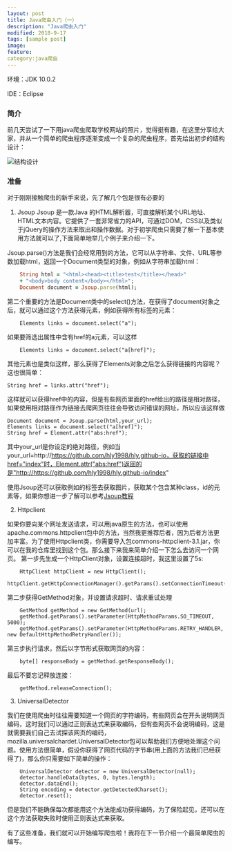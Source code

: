 ```yaml
---
layout: post
title: Java爬虫入门（一）
description: "Java爬虫入门"
modified: 2018-9-17
tags: [sample post]
image:
feature: 
category:java爬虫
---
```



环境：JDK 10.0.2

IDE：Eclipse

### 简介
前几天尝试了一下用java爬虫爬取学校网站的照片，觉得挺有趣，在这里分享给大家，并从一个简单的爬虫程序逐渐变成一个复杂的爬虫程序，首先给出初步的结构设计：

![结构设计]({{site.baseurl}}/assets/img/clawer1_1.png)

### 准备
对于刚刚接触爬虫的新手来说，先了解几个包是很有必要的

1. Jsoup
Jsoup 是一款Java 的HTML解析器，可直接解析某个URL地址、HTML文本内容。它提供了一套非常省力的API，可通过DOM，CSS以及类似于jQuery的操作方法来取出和操作数据。对于初学爬虫只需要了解一下基本使用方法就可以了,下面简单地举几个例子来介绍一下。

Jsoup.parse()方法是我们会经常用到的方法，它可以从字符串、文件、URL等参数加载html，返回一个Document类型的对象，例如从字符串加载html：
```ruby
    String html = "<html><head><title>test</title></head>"
    + "<body>body content</body></html>";
    Document document = Jsoup.parse(html);
```
第二个重要的方法是Document类中的select()方法，在获得了document对象之后，就可以通过这个方法获得元素，例如获得所有<a>标签的元素：
```
    Elements links = document.select("a");
```
如果要筛选出属性中含有href的a元素，可以这样
```
    Elements links = document.select("a[href]");
```
其他元素也是类似这样，那么获得了Elements对象之后怎么获得链接的内容呢？这也很简单：
```
String href = links.attr("href");  
```
这样就可以获得href中的内容，但是有些网页里面的href给出的路径是相对路径，如果使用相对路径作为链接去爬网页往往会导致访问错误的网址，所以应该这样做
```
Document document = Jsoup.parse(html,your_url); 
Elements links = document.select("a[href]");
String href = Element.attr("abs:href"); 
```
其中your_url是你设定的绝对路径，例如当your_url=http://https://github.com/hly1998/hly.github-io，获取的链接中href="index"时，Element.attr("abs:href")返回的是"http://https://github.com/hly1998/hly.github-io/index"

使用Jsoup还可以获取例如<img>的标签去获取图片，获取某个包含某种class，id的元素等，如果你想进一步了解可以参考[Jsoup教程](http://www.open-open.com/jsoup/parsing-a-document.htm)

2. Httpclient

如果你要向某个网址发送请求，可以用java原生的方法，也可以使用apache.commons.httpclient包中的方法，当然我更推荐后者，因为后者方法更加丰富。为了使用Httpclient类，你需要导入包commons-httpclient-3.1.jar，你可以在我的仓库里找到这个包。那么接下来我来简单介绍一下怎么去访问一个网页。
第一步先生成一个HttpClient对象，设置连接超时，我这里设置了5s:
```
    HttpClient httpClient = new HttpClient(); 
    httpClient.getHttpConnectionManager().getParams().setConnectionTimeout(5000);  
```
第二步获得GetMethod对象，并设置请求超时、请求重试处理
```
    GetMethod getMethod = new GetMethod(url);
    getMethod.getParams().setParameter(HttpMethodParams.SO_TIMEOUT, 5000);
    getMethod.getParams().setParameter(HttpMethodParams.RETRY_HANDLER, new DefaultHttpMethodRetryHandler());
```
第三步执行请求，然后以字节形式获取网页的内容：
```
    byte[] responseBody = getMethod.getResponseBody();
```
最后不要忘记释放连接：
```
    getMethod.releaseConnection();
```

3. UniversalDetector

我们在使用爬虫时往往需要知道一个网页的字符编码，有些网页会在开头说明网页编码，这时我们可以通过正则表达式来获取编码，但有些网页不会说明编码，这是就需要我们自己去试探该网页的编码，mozilla.universalchardet.UniversalDetector包可以帮助我们方便地处理这个问题。使用方法很简单，假设你获得了网页代码的字节串(用上面的方法我们已经获得了)，那么你只需要如下简单的操作：
```
    UniversalDetector detector = new UniversalDetector(null);
    detector.handleData(bytes, 0, bytes.length);
    detector.dataEnd();
    String encoding = detector.getDetectedCharset();
    detector.reset();
```
但是我们不能确保每次都能用这个方法能成功获得编码，为了保险起见，还可以在这个方法获取失败时使用正则表达式来获取。

有了这些准备，我们就可以开始编写爬虫啦！我将在下一节介绍一个最简单爬虫的编写。
